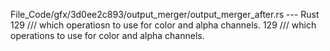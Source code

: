 File_Code/gfx/3d0ee2c893/output_merger/output_merger_after.rs --- Rust
129 /// which operatiosn to use for color and alpha channels.                                                                                                129 /// which operations to use for color and alpha channels.

